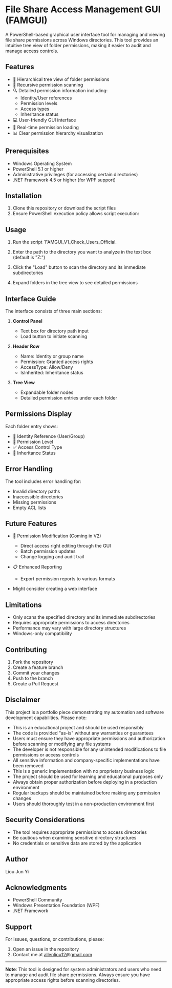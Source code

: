 # File Share Access Management GUI (FAMGUI)

A PowerShell-based graphical user interface tool for managing and viewing file share permissions across Windows directories. This tool provides an intuitive tree view of folder permissions, making it easier to audit and manage access controls.

## Features

- 🌳 Hierarchical tree view of folder permissions
- 📁 Recursive permission scanning
- 🔍 Detailed permission information including:
  - Identity/User references
  - Permission levels
  - Access types
  - Inheritance status
- 💻 User-friendly GUI interface
- 🔄 Real-time permission loading
- 📊 Clear permission hierarchy visualization

## Prerequisites

- Windows Operating System
- PowerShell 5.1 or higher
- Administrative privileges (for accessing certain directories)
- .NET Framework 4.5 or higher (for WPF support)

## Installation

1. Clone this repository or download the script files
2. Ensure PowerShell execution policy allows script execution:

## Usage

1. Run the script `FAMGUI_V1_Check_Users_Official.

2. Enter the path to the directory you want to analyze in the text box (default is "Z:\")
3. Click the "Load" button to scan the directory and its immediate subdirectories
4. Expand folders in the tree view to see detailed permissions

## Interface Guide

The interface consists of three main sections:

1. **Control Panel**

   - Text box for directory path input
   - Load button to initiate scanning

2. **Header Row**

   - Name: Identity or group name
   - Permission: Granted access rights
   - AccessType: Allow/Deny
   - IsInherited: Inheritance status

3. **Tree View**
   - Expandable folder nodes
   - Detailed permission entries under each folder

## Permissions Display

Each folder entry shows:

- 👤 Identity Reference (User/Group)
- 🔑 Permission Level
- ✅ Access Control Type
- 🔄 Inheritance Status

## Error Handling

The tool includes error handling for:

- Invalid directory paths
- Inaccessible directories
- Missing permissions
- Empty ACL lists

## Future Features

- 🔧 Permission Modification (Coming in V2)
  - Direct access right editing through the GUI
  - Batch permission updates
  - Change logging and audit trail
- 📋 Enhanced Reporting

  - Export permission reports to various formats

- Might consider creating a web interface

## Limitations

- Only scans the specified directory and its immediate subdirectories
- Requires appropriate permissions to access directories
- Performance may vary with large directory structures
- Windows-only compatibility

## Contributing

1. Fork the repository
2. Create a feature branch
3. Commit your changes
4. Push to the branch
5. Create a Pull Request

## Disclaimer

This project is a portfolio piece demonstrating my automation and software development capabilities. Please note:

- This is an educational project and should be used responsibly
- The code is provided "as-is" without any warranties or guarantees
- Users must ensure they have appropriate permissions and authorization before scanning or modifying any file systems
- The developer is not responsible for any unintended modifications to file permissions or access controls
- All sensitive information and company-specific implementations have been removed
- This is a generic implementation with no proprietary business logic
- The project should be used for learning and educational purposes only
- Always obtain proper authorization before deploying in a production environment
- Regular backups should be maintained before making any permission changes
- Users should thoroughly test in a non-production environment first

## Security Considerations

- The tool requires appropriate permissions to access directories
- Be cautious when examining sensitive directory structures
- No credentials or sensitive data are stored by the application

## Author

Liou Jun Yi

## Acknowledgments

- PowerShell Community
- Windows Presentation Foundation (WPF)
- .NET Framework

## Support

For issues, questions, or contributions, please:

1. Open an issue in the repository
2. Contact me at allenliou12@gmail.com

---

**Note**: This tool is designed for system administrators and users who need to manage and audit file share permissions. Always ensure you have appropriate access rights before scanning directories.
